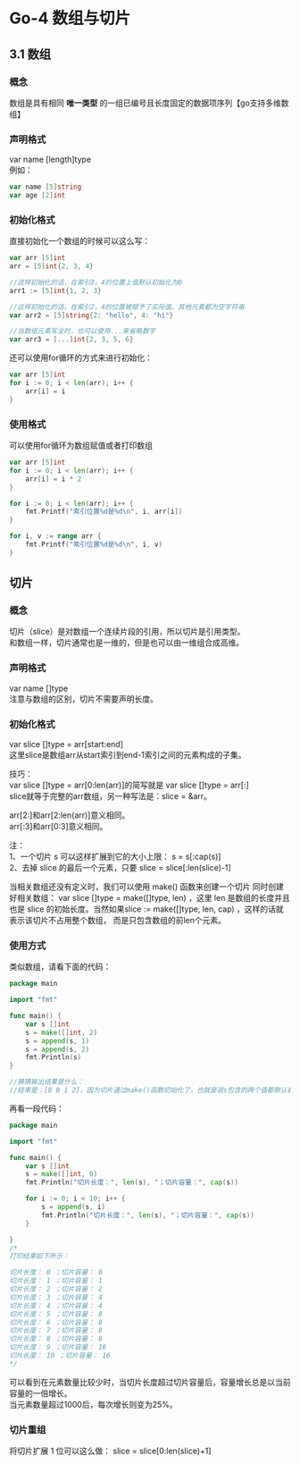 # Go-4 数组与切片

## 3.1 数组

### 概念
数组是具有相同 **唯一类型** 的一组已编号且长度固定的数据项序列【go支持多维数组】

### 声明格式
var name [length]type  
例如：  
```go
var name [5]string  
var age [2]int
```

### 初始化格式
直接初始化一个数组的时候可以这么写：  
```go
var arr [5]int
arr = [5]int{2, 3, 4}

//这样初始化的话，在索引3，4的位置上值默认初始化为0
arr1 := [5]int{1, 2, 3}

//这样初始化的话，在索引2，4的位置被赋予了实际值，其他元素都为空字符串
var arr2 = [5]string{2: "hello", 4: "hi"}

//当数组元素写全时，也可以使用...来省略数字
var arr3 = [...]int{2, 3, 5, 6}
```

还可以使用for循环的方式来进行初始化：  
```go
var arr [5]int
for i := 0; i < len(arr); i++ {
    arr[i] = i
}
```

### 使用格式
可以使用for循环为数组赋值或者打印数组  

```go
var arr [5]int
for i := 0; i < len(arr); i++ {
    arr[i] = i * 2
}

for i := 0; i < len(arr); i++ {
    fmt.Printf("索引位置%d是%d\n", i, arr[i])
}

for i, v := range arr {
    fmt.Printf("索引位置%d是%d\n", i, v)
}
```

## 切片
### 概念
切片（slice）是对数组一个连续片段的引用，所以切片是引用类型。  
和数组一样，切片通常也是一维的，但是也可以由一维组合成高维。

### 声明格式
var name []type  
注意与数组的区别，切片不需要声明长度。  

### 初始化格式
 var slice []type = arr[start:end]  
 这里slice是数组arr从start索引到end-1索引之间的元素构成的子集。  
 
 技巧：  
 var slice []type = arr[0:len(arr)]的简写就是  var slice []type = arr[:]  
 slice就等于完整的arr数组，另一种写法是：slice = &arr。  
 
 arr[2:]和arr[2:len(arr)]意义相同。  
 arr[:3]和arr[0:3]意义相同。
 
 
 注：  
 1、一个切片 s 可以这样扩展到它的大小上限： s = s[:cap(s)]   
 2、去掉 slice 的最后一个元素，只要 slice = slice[:len(slice)-1]  
 
 当相关数组还没有定义时，我们可以使用 make() 函数来创建一个切片 同时创建好相关数组：
 var slice []type = make([]type, len) ，这里 len 是数组的长度并且也是 slice 
 的初始长度。当然如果slice := make([]type, len, cap) ，这样的话就表示该切片不占用整个数组，
 而是只包含数组的前len个元素。


### 使用方式
类似数组，请看下面的代码：
```go
package main

import "fmt"

func main() {
	var s []int
	s = make([]int, 2)
	s = append(s, 1)
	s = append(s, 2)
	fmt.Println(s)
}

//猜猜输出结果是什么：
//结果是：[0 0 1 2]，因为切片通过make()函数初始化了，也就是说s包含的两个值都默认初始化了，后面append()才从第三个开始添加
```
  
再看一段代码：  
```go
package main

import "fmt"

func main() {
	var s []int
	s = make([]int, 0)
	fmt.Println("切片长度：", len(s), "；切片容量：", cap(s))

	for i := 0; i < 10; i++ {
		s = append(s, i)
		fmt.Println("切片长度：", len(s), "；切片容量：", cap(s))
	}

}
/*
打印结果如下所示：

切片长度： 0 ；切片容量： 0
切片长度： 1 ；切片容量： 1
切片长度： 2 ；切片容量： 2
切片长度： 3 ；切片容量： 4
切片长度： 4 ；切片容量： 4
切片长度： 5 ；切片容量： 8
切片长度： 6 ；切片容量： 8
切片长度： 7 ；切片容量： 8
切片长度： 8 ；切片容量： 8
切片长度： 9 ；切片容量： 16
切片长度： 10 ；切片容量： 16
*/
```
可以看到在元素数量比较少时，当切片长度超过切片容量后，容量增长总是以当前容量的一倍增长。  
当元素数量超过1000后，每次增长则变为25%。
### 切片重组
将切片扩展 1 位可以这么做： slice = slice[0:len(slice)+1]
